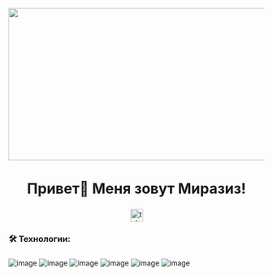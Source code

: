 <br clear="both">

<div align="center">
  <img height="300" width="600" src="https://user-images.githubusercontent.com/74038190/225813708-98b745f2-7d22-48cf-9150-083f1b00d6c9.gif"  />
</div>

###

<h1 align="center">Привет👋 Меня зовут Миразиз!</h1>

###
<div align="center">
<a href="https://t.me/CoderMiraziz" target="_blank">
    <img src="https://img.shields.io/static/v1?message=Telegram&logo=telegram&label=&color=2CA5E0&logoColor=white&labelColor=&style=for-the-badge" height="25" alt="telegram logo"  />
  </a>
</div>

###

<h3 align="left">🛠 Технологии:</h3>

###

![image](https://github.com/user-attachments/assets/822c9826-9279-4018-a9ca-2b198d53fe3c)
![image](https://github.com/user-attachments/assets/86b24550-9d95-4252-a176-ad9bb4e1c415)
![image](https://github.com/user-attachments/assets/f4606df4-3c53-401b-bcbd-3e96cfc96bc6)
![image](https://github.com/user-attachments/assets/27e1c2c9-a689-4cdb-8857-a28bba832973)
![image](https://github.com/user-attachments/assets/653f81e6-dac0-49e5-a6f5-a6764a7054ff)
![image](https://github.com/user-attachments/assets/fe451103-e1f0-4c68-9461-2747e0e43286)





<!--

